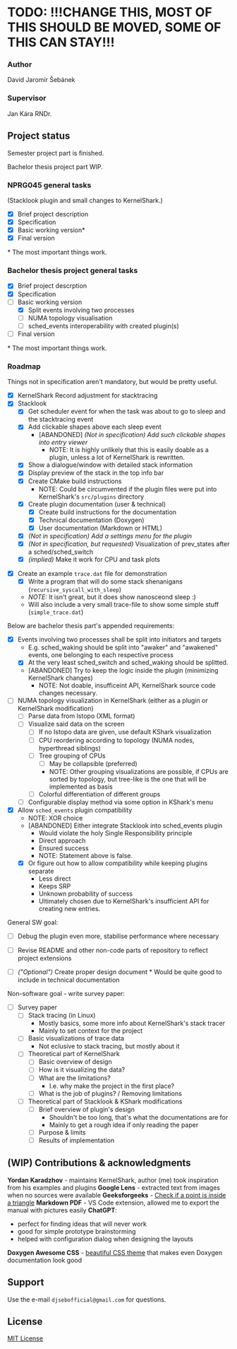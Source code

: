 # TODO: !!!CHANGE THIS, MOST OF THIS SHOULD BE MOVED, SOME OF THIS CAN STAY!!!

<!-- TODO: Move stuff below -->

<!--# Stacklook

_Plugin for visualizing stacktraces in KernelShark._
-->

### Author

David Jaromír Šebánek

### Supervisor

Jan Kára RNDr.

<!--TODO: Move paragraph below. -->

<!--
## (WIP) Repository layout

You are in **root**.

- **root**
  - Directory `Stacklook` <= All files related to the plugin
    - Directory `src` <= All source code of the plugin
    - Directory `doc` <= Doxygen configuration and documentation files
    - Other files include: `CMakeLists.txt`
  - Directory `KS_fork` <= Modified copy of the main KernelShark repository with changes
  - File `CHANGELOG.md` <= Brief change summaries to the program, starting from the first version that basically worked
  - File `ProjectSpecification.md` <= Outlines how the project should look like
  - Other files include: `LICENSE`, `.gitignore`, `.gitmodules`, `README.md` _(you are reading this \:D)_.
-->

## Project status

<!--TODO: Move line below -->

<!--At version **1.4.3**.-->

Semester project part is finished.

Bachelor thesis project part WIP.

### NPRG045 general tasks

(Stacklook plugin and small changes to KernelShark.)

- [x] Brief project description
- [x] Specification
- [x] Basic working version\*
- [x] Final version

\* The most important things work.

### Bachelor thesis project general tasks

- [x] Brief project descrption
- [x] Specification
- [ ] Basic working version
  - [x] Split events involving two processes
  - [ ] NUMA topology visualisation
  - [ ] sched_events interoperability with created plugin(s)
- [ ] Final version

\* The most important things work.

<!--TODO: Move stuff below. -->

<!--### Changelog

[Here.](./CHANGELOG.md)
-->

<!--TODO: Revise this.-->

### Roadmap

Things not in specification aren't mandatory, but would be pretty useful.

- [x] KernelShark Record adjustment for stacktracing
- [x] Stacklook
  - [x] Get scheduler event for when the task was about to go to sleep and the stacktracing event
  - [x] Add clickable shapes above each sleep event
    - \[ABANDONED\] _(Not in specification) Add such clickable shapes into entry viewer_
      - NOTE: It is highly unlikely that this is easily doable as a plugin, unless a lot of KernelShark is rewritten.
  - [x] Show a dialogue/window with detailed stack information
  - [x] Display preview of the stack in the top info bar
  - [x] Create CMake build instructions
    - NOTE: Could be circumvented if the plugin files were put into KernelShark's `src/plugins` directory
  - [x] Create plugin documentation (user & technical)
    - [x] Create build instructions for the documentation
    - [x] Technical documentation (Doxygen)
    - [x] User documentation (Markdown or HTML)
  - [x] _(Not in specification) Add a settings menu for the plugin_
  - [x] _(Not in specification, but requested)_ Visualization of prev_states after a sched/sched_switch
  - [x] _(implied)_ Make it work for CPU and task plots

* [x] Create an example `trace.dat` file for demonstration
  - [x] Write a program that will do some stack shenanigans (`recursive_syscall_with_sleep`)
  - _NOTE:_ It isn't great, but it does show nanosceond sleep :\)
  - Will also include a very small trace-file to show some simple stuff (`simple_trace.dat`)

Below are bachelor thesis part's appended requirements:

- [x] Events involving two processes shall be split into initiators and targets
  - E.g. sched_waking should be split into "awaker" and "awakened" events, one
    belonging to each respective process
  - [x] At the very least sched_switch and sched_waking should be splitted.
  - \[ABANDONED\] Try to keep the logic inside the plugin (minimizing KernelShark changes)
    - NOTE: Not doable, insufficeint API, KernelShark source code changes necessary.
- [ ] NUMA topology visualization in KernelShark (either as a plugin or KernelShark modification)
  - [ ] Parse data from Istopo (XML format)
  - [ ] Visualize said data on the screen
    - [ ] If no Istopo data are given, use default KShark visualization
    - [ ] CPU reordering according to topology (NUMA nodes, hyperthread siblings)
    - [ ] Tree grouping of CPUs
      - [ ] May be collapsible (preferred)
      - NOTE: Other grouping visualizations are possible, if
        CPUs are sorted by topology, but tree-like is the one
        that will be implemented as basis
    - [ ] Colorful differentiation of different groups
  - [ ] Configurable display method via some option in KShark's menu
- [x] Allow `sched_events` plugin compatibility
  - NOTE: XOR choice
  - \[ABANDONED\] Either integrate Stacklook into sched_events plugin
    - Would violate the holy Single Responsibility principle
    - Direct approach
    - Ensured success
    - NOTE: Statement above is false.
  - [x] Or figure out how to allow compatibility while keeping plugins separate
    - Less direct
    - Keeps SRP
    - Unknown probability of success
    - Ultimately chosen due to KernelShark's insufficient API for creating new entries.

General SW goal:

- [ ] Debug the plugin even more, stabilise performance where necessary
- [ ] Revise README and other non-code parts of repository to reflect project extensions
- [ ] _("Optional")_ Create proper design document \* Would be quite good to include in technical documentation


Non-software goal - write survey paper:

- [ ] Survey paper
  - [ ] Stack tracing (in Linux)
    - Mostly basics, some more info about KernelShark's stack tracer
    - Mainly to set context for the project
  - [ ] Basic visualizations of trace data
    - Not eclusive to stack tracing, but mostly about it
  - [ ] Theoretical part of KernelShark
    - [ ] Basic overview of design
    - [ ] How is it visualizing the data?
    - [ ] What are the limitations?
      - I.e. why make the project in the first place?
    - [ ] What is the job of plugins? / Removing limitations
  - [ ] Theoretical part of Stacklook & KShark modifications
    - [ ] Brief overview of plugin's design
      - Shouldn't be too long, that's what the documentations are for
      - Mainly to get a rough idea if only reading the paper
    - [ ] Purpose & limits
    - [ ] Results of implementation

<!--TODO: Revise and move below-->
<!--
## (WIP) Requirements

Modified KernelShark (preview functionality is unusable otherwise).

It is possible to create a plugin that would work with unomdified
KernelShark version 2.3.1 (code that would need to be removed
contains a comment about this).

**Newly from 1.3.1**: By specifying CMake variable `_UNMODIFED_KSHARK`,
CMake will be able to add a definition of a preprocessor variable of the
same name and compile the plugin SO file appropriately.

## (WIP) Compatibility

The user is **REQUIRED** to turn off "sched_events" plugin, which causes issues
because of reassigning "next" fields of entries. Plugin will **NOT** work
correctly with "sched_events" enabled.

## (WIP) Documentation

[User manual](./Stacklook/doc/user/Manual.md)

Technical (Doxygen HTML) - build it via Doxygen (build instructions are below).

- Or do not generate it and read the comments in code and .doxygen files in
  the `docs` folder.

## (WIP) Building

_(Default)_ If using this plugin's build method:

1. Create a `build` directory in the `Stacklook` folder and go into it.
2. Start CMake and use the provided `CMakeLists.txt` in the `Stacklook` directory (i.e. `cmake ..`).
   - If using **unmodified KernelShark**, specify so via `-D_UNMODIFIED_KSHARK=1` to build a binary without unnecessary code.
   - By default, the **build type** will be `RelWithDebInfo` - to change this, e.g. to `Release`, use the option `-DCMAKE_BUILD_TYPE=Release`.
   - If **Qt6 files** aren't in `/usr/include/qt6`, use the option `-D_QT6_INCLUDE_DIR=[PATH]`, where `[PATH]` is replaced by the path to the Qt6 files.
     - Build instructions still expect that the specified directory has same inner structure as the default case (i.e. it contains `QtCore`, `QtWidgets`, etc.).
   - If **KernelShark source files** aren't in the relative path `../kernelshark/src` from inside `Stacklook`, use the option `-D_KS_INCLUDE_DIR=[PATH]`, where `[PATH]` is replaced by the path to KernelShark source files.
   - If **KernelShark's shared libraries** (.so files) aren't in `/usr/local/lib64`, use the option `-D_KS_SHARED_LIBS_DIR=[PATH]`, where `[PATH]` is replaced by the path to KernelShark shared libraries.
   - If **documentation** is wanted, use the option `-D_DOXYGEN_DOC=1`.
3. Run `make` in the `build` directory.
   - If only a part of building is necessary, select a target of your choice.
   - Just running `make` builds: **the plugin** (target `stacklook`), **symlink** to the plugin SO (target `stacklook_symlink`) and **documentation** (target `docs`), if it was specified.
4. Plug in the plugin into KernelShark (after starting it or in CLI).

If using KernelShark build method:

1. Ensure all source files (`.c`, `.cpp`, `.h`) of Stacklook are in the `src/plugins` subdirectory of your KernelShark project directory.
2. Ensure the `CMakeLists.txt` file in said subdirectory contains instructions for building the plugin (copy the style of other Qt-using GUI plugins).
   - You may need to modify them a bit further regarding the option `_UNMODIFIED_KSHARK`.
3. Build KernelShark (plugins are built automatically).
4. Start KernelShark (plugins built this way will be loaded automatically).

- Documentation has to be built manually

Do note that the instructions won't remove previous versions. For that, just use `rm` in the directory
where the SO files are to clean what you need.
-->

## (WIP) Contributions & acknowledgments

**Yordan Karadzhov** - maintains KernelShark, author (me) took inspiration from his examples and plugins
**Google Lens** - extracted text from images when no sources were available
**Geeksforgeeks** - [Check if a point is inside a triangle](https://www.geeksforgeeks.org/check-whether-a-given-point-lies-inside-a-triangle-or-not/)
**Markdown PDF** - VS Code extension, allowed me to export the manual with pictures easily
**ChatGPT**:

- perfect for finding ideas that will never work
- good for simple prototype brainstorming
- helped with configuration dialog when designing the layouts

**Doxygen Awesome CSS** - [beautiful CSS theme](https://jothepro.github.io/doxygen-awesome-css/index.html) that makes even Doxygen documentation look good

## Support

Use the e-mail `djsebofficial@gmail.com` for questions.

## License

[MIT License](./LICENSE)
